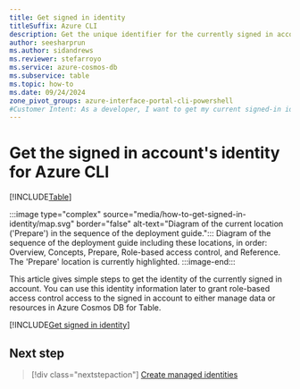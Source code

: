 ```yaml
---
title: Get signed in identity
titleSuffix: Azure CLI
description: Get the unique identifier for the currently signed in account for Azure CLI so that you can use this identity with role-based access control in Azure.
author: seesharprun
ms.author: sidandrews
ms.reviewer: stefarroyo
ms.service: azure-cosmos-db
ms.subservice: table
ms.topic: how-to
ms.date: 09/24/2024
zone_pivot_groups: azure-interface-portal-cli-powershell
#Customer Intent: As a developer, I want to get my current signed-in identity for Azure CLI, so that my security team can grant me role-based access control permissions to access Azure resources.
---
```


# Get the signed in account's identity for Azure CLI

[!INCLUDE[Table](../../includes/appliesto-table.md)]

:::image type="complex" source="media/how-to-get-signed-in-identity/map.svg" border="false" alt-text="Diagram of the current location ('Prepare') in the sequence of the deployment guide.":::
Diagram of the sequence of the deployment guide including these locations, in order: Overview, Concepts, Prepare, Role-based access control, and Reference. The 'Prepare' location is currently highlighted.
:::image-end:::

This article gives simple steps to get the identity of the currently signed in account. You can use this identity information later to grant role-based access control access to the signed in account to either manage data or resources in Azure Cosmos DB for Table.

[!INCLUDE[Get signed in identity](../../includes/get-signed-in-identity.md)]

## Next step

> [!div class="nextstepaction"]
> [Create managed identities](how-to-create-managed-identities.md)
